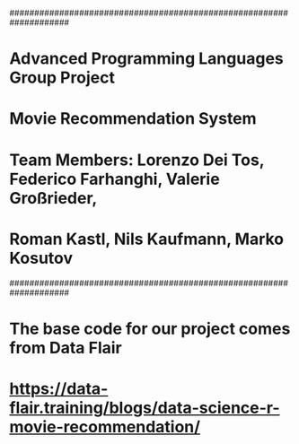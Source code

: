 ####################################################################
# Advanced Programming Languages Group Project
# Movie Recommendation System
# Team Members: Lorenzo Dei Tos, Federico Farhanghi, Valerie Großrieder,
#               Roman Kastl, Nils Kaufmann, Marko Kosutov
####################################################################

# The base code for our project comes from Data Flair
# https://data-flair.training/blogs/data-science-r-movie-recommendation/
